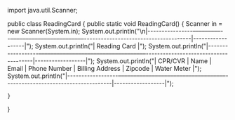 import java.util.Scanner;

public class ReadingCard {
    public static void ReadingCard() {
        Scanner in = new Scanner(System.in);
        System.out.println("\n|----------------–––––––––--––––––––––––––––––––––––--------------------------------------|------------------|");
        System.out.println("|                                           Reading Card                                                       |");
        System.out.println("|------------------–––––––––––––––––––––––––––––––––––--------------------------------------|------------------|");
        System.out.println("|   CPR/CVR  |    Name    |    Email   |   Phone Number  |   Billing Address   |   Zipcode  |  Water Meter     |");
        System.out.println("|------------------–––––––––––––––––––––––––––––––––––--------------------------------------|------------------|");







    }
}
